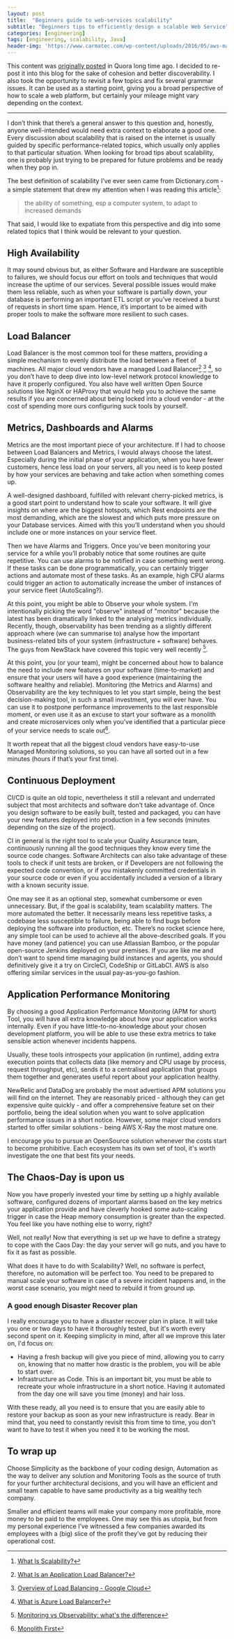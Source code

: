 ```yaml
---
layout: post
title:  "Beginners guide to web-services scalability"
subtitle: "Beginners tips to efficiently design a scalable Web Service"
categories: [engineering]
tags: [engineering, scalability, Java]
header-img: 'https://www.carmatec.com/wp-content/uploads/2016/05/aws-managed-services.png'
---
```

<p class="disclaimer">
    This content was <a href="https://www.quora.com/What-are-some-tips-for-building-scalable-web-services-in-Java/answer/Miere-Teixeira?__nsrc__=4&__snid3__=20201704894">
    originally posted</a> in Quora long time ago. I decided to re-post it into this blog for the sake of
    cohesion and better discoverability. I also took the opportunity to revisit a few topics and fix
    several grammar issues. It can be used as a starting point, giving you a broad perspective of how to
    scale a web platform, but certainly your mileage might vary depending on the context.
</p>

<hr>

I don’t think that there’s a general answer to this question and, honestly, anyone well-intended would
need extra context to elaborate a good one. Every discussion about scalability that is raised on the
internet is usually guided by specific performance-related topics, which usually only applies to that
particular situation. When looking for broad tips about scalability, one is probably just trying to
be prepared for future problems and be ready when they pop in.

The best definition of scalability I’ve ever seen came from Dictionary.com - a simple statement that
drew my attention when I was reading this article[^1]:

<blockquote class="quote">
    <p>the ability of something, esp a computer system, to adapt to increased demands</p>
</blockquote>

That said, I would like to expatiate from this perspective and dig into some related topics that I think would be relevant to your question.

## High Availability
It may sound obvious but, as either Software and Hardware are susceptible to failures, we should focus our
effort on tools and techniques that would increase the uptime of our services. Several possible issues would
make them less reliable, such as when your software is partially down, your database is performing
an important ETL script or you’ve received a burst of requests in short time spam. Hence, it’s important
to be aimed with proper tools to make the software more resilient to such cases.

## Load Balancer
Load Balancer is the most common tool for these matters, providing a simple mechanism to evenly distribute
the load between a fleet of machines. All major cloud vendors have a managed Load Balancer[^2] [^3] [^4],
so you don’t have to deep dive into low-level network protocol knowledge to have it properly configured.
You also have well written Open Source solutions like NginX or HAProxy that would help you to achieve the
same results if you are concerned about being locked into a cloud vendor - at the cost of spending more
ours configuring suck tools by yourself.

## Metrics, Dashboards and Alarms
Metrics are the most important piece of your architecture. If I had to choose between Load Balancers and
Metrics, I would always choose the latest. Especially during the initial phase of your application, when
you have fewer customers, hence less load on your servers, all you need is to keep posted by how your
services are behaving and take action when something comes up.

A well-designed dashboard, fulfilled with relevant cherry-picked metrics, is a good start point to
understand how to scale your software. It will give insights on where are the biggest hotspots, which
Rest endpoints are the most demanding, which are the slowest and which puts more pressure on your
Database services. Aimed with this you’ll understand when you should include one or more instances
on your service fleet.

Then we have Alarms and Triggers. Once you’ve been monitoring your service for a while you’ll probably
notice that some routines are quite repetitive. You can use alarms to be notified in case something went
wrong. If these tasks can be done programmatically, you can certainly trigger actions and automate most
of these tasks. As an example, high CPU alarms could trigger an action to automatically increase the
umber of instances of your service fleet (AutoScaling?).

At this point, you might be able to Observe your whole system. I'm intentionally picking the word
"observe" instead of "monitor" because the latest has been dramatically linked to the analysing metrics
individually. Recently, though, observability has been trending as a slightly different approach where
(we can summarise to) analyse how the important business-related bits of your system (infrastructure +
software) behaves. The guys from NewStack have covered this topic very well recently [^6].

At this point, you (or your team), might be concerned about how to balance the need to include new
features on your software (time-to-market) and ensure that your users will have a good experience
(maintaining the software healthy and reliable). Monitoring (the Metrics and Alarms) and Observability
are the key techniques to let you start simple, being the best decision-making tool, in such a small
investment, you will ever have. You can use it to postpone performance improvements to the last
responsible moment, or even use it as an excuse to start your software as a monolith and create
microservices only when you’ve identified that a particular piece of your service needs to scale out[^5].

It worth repeat that all the biggest cloud vendors have easy-to-use Managed Monitoring solutions, so
you can have all sorted out in a few minutes (hours if that’s your first time).

## Continuous Deployment
CI/CD is quite an old topic, nevertheless it still a relevant and underrated subject that most architects
and software don’t take advantage of. Once you design software to be easily built, tested and packaged,
you can have your new features deployed into production in a few seconds (minutes depending on the
size of the project).

CI in general is the right tool to scale your Quality Assurance team, continuously running all the good
techniques they know every time the source code changes. Software Architects can also take advantage
of these tools to check if unit tests are broken, or if Developers are not following the expected code
convention, or if you mistakenly committed credentials in your source code or even if you accidentally
included a version of a library with a known security issue.

One may see it as an optional step, somewhat cumbersome or even unnecessary. But, if the goal is
scalability, team scalability matters. The more automated the better. It necessarily means less
repetitive tasks, a codebase less susceptible to failure, being able to find bugs before deploying
the software into production, etc. There’s no rocket science here, any simple tool can be used to
achieve all the above-described goals. If you have money (and patience) you can use Atlassian Bamboo,
or the popular open-source Jenkins deployed on your premises. If you are like me and don’t want to
spend time managing build instances and agents, you should definitively give it a try on CircleCI,
CodeShip or GitLabCI. AWS is also offering similar services in the usual pay-as-you-go fashion.

## Application Performance Monitoring
By choosing a good Application Performance Monitoring (APM for short) Tool, you will have all extra
knowledge about how your application works internally. Even if you have little-to-no-knowledge about
your chosen development platform, you will be able to use these extra metrics to take sensible action
whenever incidents happens.

Usually, these tools introspects your application (in runtime), adding extra execution points that
collects data (like memory and CPU usage by process, request throughput, etc), sends it to a centralised
application that groups them together and generates useful report about your application healthy.

NewRelic and DataDog are probably the most advertised APM solutions you will find on the internet. They
are reasonably priced - although they can get expensive quite quickly - and offer a comprehensive
feature set on their portfolio, being the ideal solution when you want to solve application performance
issues in a short notice. However, some major cloud vendors started to offer similar solutions - being
AWS X-Ray the most mature one.

I encourage you to pursue an OpenSource solution whenever the costs start to become prohibitive. Each
ecosystem has its own set of tool, it's worth investigate the one that best fits your needs. 

## The Chaos-Day is upon us
Now you have properly invested your time by setting up a highly available software, configured dozens
of important alarms based on the key metrics your application provide and have cleverly hooked some
auto-scaling trigger in case the Heap memory consumption is greater than the expected. You feel like
you have nothing else to worry, right?

Well, not really! Now that everything is set up we have to define a strategy to cope with the Caos Day:
the day your server will go nuts, and you have to fix it as fast as possible.

What does it have to do with Scalability? Well, no software is perfect, therefore, no
automation will be perfect too. You need to be prepared to manual scale your software in case of
a severe incident happens and, in the worst case scenario, you might need to rebuild it from ground up.


### A good enough Disaster Recover plan
I really encourage you to have a disaster recover plan in place. It will take you one or two days to
have it thoroughly tested, but it's worth every second spent on it. Keeping simplicity in mind, after
all we improve this later on, I'd focus on:

- Having a fresh backup will give you piece of mind, allowing you to carry on, knowing that no matter
  how drastic is the problem, you will be able to start over.
- Infrastructure as Code. This is an important bit, you must be able to recreate your whole
  infrastructure in a short notice. Having it automated from the day one will save you time (money)
  and hair loss.

With these ready, all you need is to ensure that you are easily able to restore your backup
as soon as your new infrastructure is ready. Bear in mind that, you need to constantly revisit this
from time to time, you don't want to have to test it when you need it to be working the most.

## To wrap up
Choose Simplicity as the backbone of your coding design, Automation as the way to deliver any solution
and Monitoring Tools as the source of truth for your further architectural decisions, and you will have
an efficient and small team capable to have same productivity as a big wealthy tech company.

Smaller and efficient teams will make your company more profitable, more money to be paid to the
employees. One may see this as utopia, but from my personal experience I’ve witnessed a few companies
awarded its employees with a (big) slice of the profit they’ve got by reducing their operational cost.


[^1]: [What Is Scalability?](http://shiflett.org/blog/2003/what-is-scalability)
[^2]: [What Is an Application Load Balancer?](https://docs.aws.amazon.com/elasticloadbalancing/latest/application/introduction.html)
[^3]: [Overview of Load Balancing - Google Cloud](https://cloud.google.com/load-balancing/docs/load-balancing-overview)
[^4]: [What is Azure Load Balancer?](https://docs.microsoft.com/en-us/azure/load-balancer/load-balancer-overview)
[^5]: [Monolith First](https://martinfowler.com/bliki/MonolithFirst.html)
[^6]: [Monitoring vs Observability: what's the difference](https://thenewstack.io/monitoring-vs-observability-whats-the-difference/)
